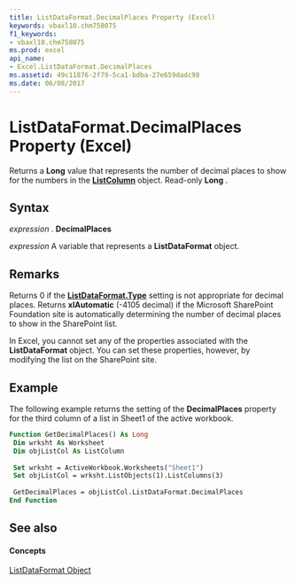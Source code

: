 ```yaml
---
title: ListDataFormat.DecimalPlaces Property (Excel)
keywords: vbaxl10.chm758075
f1_keywords:
- vbaxl10.chm758075
ms.prod: excel
api_name:
- Excel.ListDataFormat.DecimalPlaces
ms.assetid: 49c11876-2f79-5ca1-bdba-27e659dadc98
ms.date: 06/08/2017
---
```



# ListDataFormat.DecimalPlaces Property (Excel)

Returns a **Long** value that represents the number of decimal places to show for the numbers in the **[ListColumn](listcolumn-object-excel.md)** object. Read-only **Long** .


## Syntax

 _expression_ . **DecimalPlaces**

 _expression_ A variable that represents a **ListDataFormat** object.


## Remarks

 Returns 0 if the **[ListDataFormat.Type](listdataformat-type-property-excel.md)** setting is not appropriate for decimal places. Returns **xlAutomatic** (-4105 decimal) if the Microsoft SharePoint Foundation site is automatically determining the number of decimal places to show in the SharePoint list.

In Excel, you cannot set any of the properties associated with the **ListDataFormat** object. You can set these properties, however, by modifying the list on the SharePoint site.


## Example

The following example returns the setting of the **DecimalPlaces** property for the third column of a list in Sheet1 of the active workbook.


```vb
Function GetDecimalPlaces() As Long 
 Dim wrksht As Worksheet 
 Dim objListCol As ListColumn 
 
 Set wrksht = ActiveWorkbook.Worksheets("Sheet1") 
 Set objListCol = wrksht.ListObjects(1).ListColumns(3) 
 
 GetDecimalPlaces = objListCol.ListDataFormat.DecimalPlaces 
End Function
```


## See also


#### Concepts


[ListDataFormat Object](listdataformat-object-excel.md)

